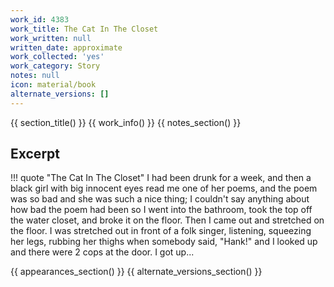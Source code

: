 ```yaml
---
work_id: 4383
work_title: The Cat In The Closet
work_written: null
written_date: approximate
work_collected: 'yes'
work_category: Story
notes: null
icon: material/book
alternate_versions: []
---
```


{{ section_title() }}
{{ work_info() }}
{{ notes_section() }}
## Excerpt
!!! quote "The Cat In The Closet"
    I had been drunk for a week, and then a black girl with big innocent eyes read me one of her poems, and the poem was so bad and she was such a nice thing; I couldn't say anything about how bad the poem had been so I went into the bathroom, took the top off the water closet, and broke it on the floor. Then I came out and stretched on the floor. I was stretched out in front of a folk singer, listening, squeezing her legs, rubbing her thighs when somebody said, "Hank!" and I looked up and there were 2 cops at the door.
    I got up...

{{ appearances_section() }}
{{ alternate_versions_section() }}